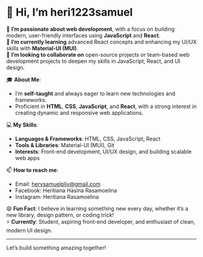 # 👋 Hi, I’m heri1223samuel

👀 **I’m passionate about web development**, with a focus on building modern, user-friendly interfaces using **JavaScript** and **React**.  
🌱 **I’m currently learning** advanced React concepts and enhancing my UI/UX skills with **Material-UI (MUI)**.  
💞️ **I’m looking to collaborate on** open-source projects or team-based web development projects to deepen my skills in JavaScript, React, and UI design.  

🎓 **About Me**:  
- I’m **self-taught** and always eager to learn new technologies and frameworks.  
- Proficient in **HTML**, **CSS**, **JavaScript**, and **React**, with a strong interest in creating dynamic and responsive web applications.  

💻 **My Skills**:  
- **Languages & Frameworks**: HTML, CSS, JavaScript, React  
- **Tools & Libraries**: Material-UI (MUI), Git  
- **Interests**: Front-end development, UI/UX design, and building scalable web apps  

📫 **How to reach me**:  
- Email: herysamuelpljv@gmail.com  
- Facebook: Heritiana Hasina Rasamoelina
- Instagram: Heritiana Rasamoelina

😄 **Fun Fact**: I believe in learning something new every day, whether it’s a new library, design pattern, or coding trick!  
⚡ **Currently**: Student, aspiring front-end developer, and enthusiast of clean, modern UI design.  

---

Let’s build something amazing together!
